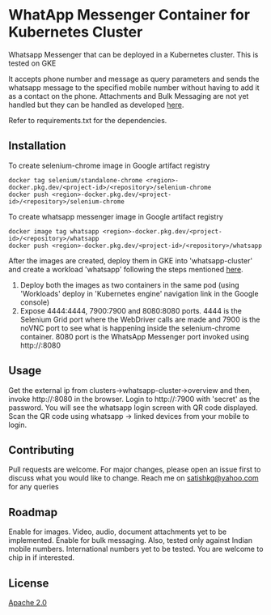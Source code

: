 # WhatApp Messenger Container for Kubernetes Cluster
Whatsapp Messenger that can be deployed in a Kubernetes cluster. This is tested on GKE

It accepts phone number and message as query parameters and sends the whatsapp message to the specified mobile number without having to add it as a contact on the phone. Attachments and Bulk Messaging are not yet handled but they can be handled as developed [here](https://github.com/kgsatish/whatsapp-direct-bulk/).

Refer to requirements.txt for the dependencies.
 
## Installation

To create selenium-chrome image in Google artifact registry
```docker pull selenium/standalone-chrome
docker tag selenium/standalone-chrome <region>-docker.pkg.dev/<project-id>/<repository>/selenium-chrome
docker push <region>-docker.pkg.dev/<project-id>/<repository>/selenium-chrome
```
To create whatsapp messenger image in Google artifact registry
```docker build . --tag whatsapp:latest
docker image tag whatsapp <region>-docker.pkg.dev/<project-id>/<repository>/whatsapp
docker push <region>-docker.pkg.dev/<project-id>/<repository>/whatsapp
```

After the images are created, deploy them in GKE into 'whatsapp-cluster' and create a workload 'whatsapp' following the steps mentioned [here](https://cloud.google.com/kubernetes-engine/docs/tutorials/hello-app).
1. Deploy both the images as two containers in the same pod (using 'Workloads' deploy in 'Kubernetes engine' navigation link in the Google console)
2. Expose 4444:4444, 7900:7900 and 8080:8080 ports. 4444 is the Selenium Grid port where the WebDriver calls are made and 7900 is the noVNC port to see what is happening inside the selenium-chrome container. 8080 port is the WhatsApp Messenger port invoked using http://<external ip>:8080

## Usage
Get the external ip from clusters->whatsapp-cluster->overview and then, invoke http://<external ip>:8080 in the browser. Login to http://<external ip>:7900 with 'secret' as the password. You will see the whatsapp login screen with QR code displayed. Scan the QR code using whatsapp -> linked devices from your mobile to login.  

## Contributing
Pull requests are welcome. For major changes, please open an issue first to discuss what you would like to change. Reach me on satishkg@yahoo.com for any queries

## Roadmap
Enable for images. Video, audio, document attachments yet to be implemented. Enable for bulk messaging. Also, tested only against Indian mobile numbers. International numbers yet to be tested. You are welcome to chip in if interested.

## License
[Apache 2.0](https://www.apache.org/licenses/LICENSE-2.0)
